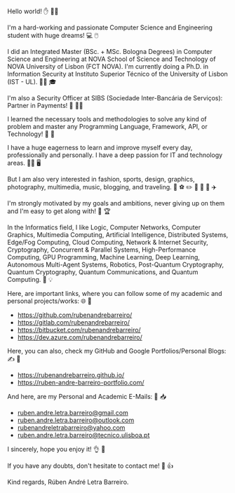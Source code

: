 Hello world! ✋ 🙋‍♂️

I'm a hard-working and passionate Computer Science and Engineering student with huge dreams! 💻 🖱️

I did an Integrated Master (BSc. + MSc. Bologna Degrees) in Computer Science and Engineering at NOVA School of Science and Technology of NOVA University of Lisbon (FCT NOVA). I'm currently doing a Ph.D. in Information Security at Instituto Superior Técnico of the University of Lisbon (IST - UL). 👨‍🎓 🎓

I'm also a Security Officer at SIBS (Sociedade Inter-Bancária de Serviços): Partner in Payments! 💼 🐱‍💻

I learned the necessary tools and methodologies to solve any kind of problem and master any Programming Language, Framework, API, or Technology! 🏁 🏅

I have a huge eagerness to learn and improve myself every day, professionally and personally. I have a deep passion for IT and technology areas. 👨‍💻 🖥️

But I am also very interested in fashion, sports, design, graphics, photography, multimedia, music, blogging, and traveling. 👔 ⚽ ✏️ 📸 🎥 🎵 ✈️

I'm strongly motivated by my goals and ambitions, never giving up on them and I'm easy to get along with! 💪 🏆

In the Informatics field, I like Logic, Computer Networks, Computer Graphics, Multimedia Computing, Artificial Intelligence, Distributed Systems, Edge/Fog Computing, Cloud Computing, Network & Internet Security, Cryptography, Concurrent & Parallel Systems, High-Performance Computing, GPU Programming, Machine Learning, Deep Learning, Autonomous Multi-Agent Systems, Robotics, Post-Quantum Cryptography, Quantum Cryptography, Quantum Communications, and Quantum Computing. 🧠 💡

Here, are important links, where you can follow some of my academic and personal projects/works: 🌐 🔗
- https://github.com/rubenandrebarreiro/
- https://gitlab.com/rubenandrebarreiro/
- https://bitbucket.com/rubenandrebarreiro/
- https://dev.azure.com/rubenandrebarreiro/

Here, you can also, check my GitHub and Google Portfolios/Personal Blogs: ✍️ 🔗
- https://rubenandrebarreiro.github.io/
- https://ruben-andre-barreiro-portfolio.com/

And here, are my Personal and Academic E-Mails: 📧 📥
- ruben.andre.letra.barreiro@gmail.com
- ruben.andre.letra.barreiro@outlook.com
- rubenandreletrabarreiro@yahoo.com
- ruben.andre.letra.barreiro@tecnico.ulisboa.pt

I sincerely, hope you enjoy it! 👌 🙏

If you have any doubts, don't hesitate to contact me! 👨 👍


Kind regards,
Rúben André Letra Barreiro.
